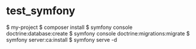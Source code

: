 # test_symfony

$ my-project
$ composer install
$ symfony console doctrine:database:create
$ symfony console doctrine:migrations:migrate
$ symfony server:ca:install
$ symfony serve -d
